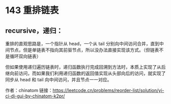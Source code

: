 # 143 重排链表

## recursive，递归：

重排的直观思路是，一个指针从 head，一个从 tail 分别向中间访问合并，直到中间节点，但是单链表不指向其前驱节点，所以没办法直接实现该方式。（但链表不是循环双向链表）

但如果使用递归遍历链表时，递归函数执行完成回溯到方法时，本质上实现了从后继向前访问，而如果我们利用递归函数的返回值实现从头部向后的访问，就实现了同步从 head 和 tail 向中间访问，并且节点一一对应。

作者：chinatom
链接：https://leetcode.cn/problems/reorder-list/solution/yi-ci-di-gui-by-chinatom-k2pr/
